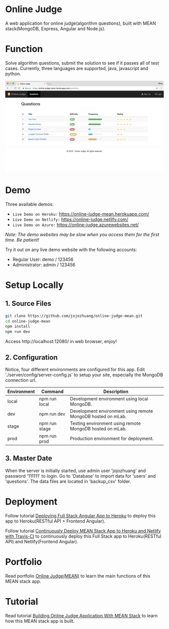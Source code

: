 # Online Judge
A web application for online judge(algorithm questions), built with MEAN stack(MongoDB, Express, Angular and Node.js).

# Function
Solve algorithm questions, submit the solution to see if it passes all of test cases. Currently, three languages are supported, java, javascript and python.

<kbd>![image](/public/questions.png)</kbd>

# Demo
Three available demos:
* `Live Demo on Heroku:` <a href="https://online-judge-mean.herokuapp.com/" target="\_blank">https://online-judge-mean.herokuapp.com/</a>
* `Live Demo on Netlify:` <a href="https://online-judge.netlify.com/" target="\_blank">https://online-judge.netlify.com/</a>
* `Live Demo on Azure:` <a href="https://online-judge.azurewebsites.net/" target="\_blank">https://online-judge.azurewebsites.net/</a>

*Note: The demo websites may be slow when you access them for the first time. Be patient!*

Try it out on any live demo website with the following accounts:
* Regular User: demo / 123456
* Administrator: admin / 123456

# Setup Locally
## 1. Source Files
```bash
git clone https://github.com/jojozhuang/online-judge-mean.git
cd online-judge-mean
npm install
npm run dev
```
Access http://localhost:12080/ in web browser, enjoy!

## 2. Configuration
Notice, four different environments are configured for this app. Edit './server/config/server-config.js' to setup your site, especially the MongoDB connection url.

 Environment  | Command       | Description
--------------|---------------|-----------------------
local         | npm run local | Development environment using local MongoDB.
dev           | npm run dev   | Development environment using remote MongoDB hosted on mLab.
stage         | npm run stage | Testing environment using remote MongoDB hosted on mLab.
prod          | npm run prod  | Production environment for deployment.

## 3. Master Date
When the server is initially started, use admin user 'jojozhuang' and password '111111' to login. Go to 'Database' to import data for 'users' and 'questions'. The data files are located in 'backup_csv' folder.

# Deployment
Follow tutorial [Deploying Full Stack Angular App to Heroku](https://jojozhuang.github.io/tutorial/angular/deploying-full-stack-angular-app-to-heroku/) to deploy this app to Heroku(RESTful API + Frontend Angular).

Follow tutorial [Continuously Deploy MEAN Stack App to Heroku and Netlify with Travis-CI](https://jojozhuang.github.io/tutorial/angular/continuously-deploy-mean-stack-app-to-heroku-and-netlify-with-travis-ci/) to continuously deploy this Full Stack app to Heroku(RESTful API) and Netlify(Frontend Angular).

# Portfolio
Read portfolio [Online Judge(MEAN)](https://jojozhuang.github.io/portfolio/online-judge-mean/) to learn the main functions of this MEAN stack app.

# Tutorial
Read tutorial [Building Online Judge Application With MEAN Stack](https://jojozhuang.github.io/tutorial/angular/building-online-judge-application-with-mean-stack/) to learn how this MEAN stack app is built.
